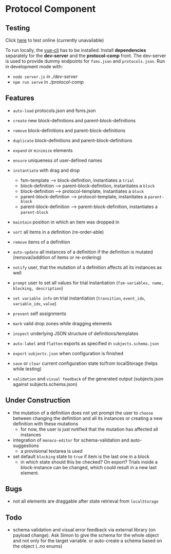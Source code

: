 # Protocol Component

## Testing
Click [here](http://207.154.210.124:8080/) to test online (currently unavailable)

To run locally, the [vue-cli](https://cli.vuejs.org/) has to be installed. Install **dependencies** separately for the **dev-server** and the **protocol-comp** front. The dev-server is used to provide dummy endpoints for `fsms.json` and `protocols.json`. Run in development mode with:
- `node server.js` in *./dev-server*
- `npm run serve` in *./protocol-comp*

## Features
- `auto-load` protocols.json and fsms.json
- `create` new block-definitions and parent-block-definitions
- `remove` block-definitions and parent-block-definitions
- `duplicate` block-definitions and parent-block-definitions
- `expand` or `minimize` elements
- `ensure` uniqueness of user-defined names
- `instantiate` with drag and drop
  - fsm-template --> block-definition, instantiates a `trial`
  - block-definition --> parent-block-definition, instantiates a `block`
  - block-definition --> protocol-template, instantiates a `block`
  - parent-block-definition --> protocol-template, instantiates a `parent-block`
  - parent-block-definition --> parent-block-definition, instantiates a `parent-block`
- `maintain` position in which an item was dropped in
- `sort` all items in a definition (re-order-able)
- `remove` items of a definition
- `auto-update` all instances of a definition if the definition is mutated (removal/addition of items or re-ordering)
- `notify` user, that the mutation of a definition affects all its instances as well
- `prompt` user to set all values for trial instantiation (`fsm-variables, name, blocking, description`)
- `set variable info` on trial instantiation (`transition`, `event_idx`, `variable_idx`, `value`)
- `prevent` self assignments
- `mark` valid drop zones while dragging elements
- `inspect` underlying JSON structure of definitions/templates

- `auto-label` and `flatten` exports as specified in `subjects.schema.json`
- `export` `subjects.json` when configuration is finished
- `save` or `clear` current configuration state to/from localStorage (helps while testing)
- `validation` and `visual feedback` of the generated output (subjects.json against subjects.schema.json)


## Under Construction
- the mutation of a definition does not yet prompt the user to `choose` between changing the definition and all its instances or creating a new definition with these mutations
  - for now, the user is just notified that the mutation has affected all instances
- integration of `monaco-editor` for schema-validation and auto-suggestions
  - a provisional textarea is used
- set default `blocking` state to `true` if item is the last one in a block
  - in which state should this be checked? On export? Trials inside a block-instance can be changed, which could result in a new last element.

## Bugs
- not all elements are draggable after state retrieval from `localStorage`

## Todo
- schema validation and visual error feedback via external library (on payload change). Ask Simon to give the schema for the whole object and not only for the target variable. or auto-create a schema based on the object (..no enums)
